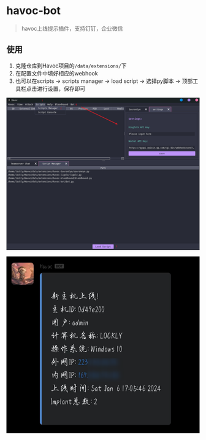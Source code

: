 # havoc-bot
> havoc上线提示插件，支持钉钉，企业微信



## 使用

1. 克隆仓库到Havoc项目的`/data/extensions/`下
2. 在配置文件中填好相应的webhook
3. 也可以在scripts -> scripts manager -> load script -> 选择py脚本 -> 顶部工具栏点击进行设置，保存即可

![image-20240106200507585](assets/image-20240106200507585.png)

![image-20240106200731388](assets/image-20240106200731388.png)
